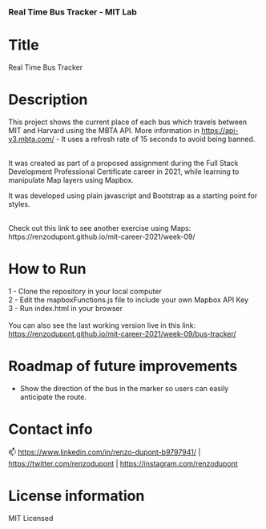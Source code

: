 ### Real Time Bus Tracker - MIT Lab

# Title

Real Time Bus Tracker

# Description

This project shows the current place of each bus which travels between MIT and Harvard using the MBTA API. More information in https://api-v3.mbta.com/ - It uses a refresh rate of 15 seconds to avoid being banned.

<br/>
It was created as part of a proposed assignment during the Full Stack Development Professional Certificate career in 2021,
while learning to manipulate Map layers using Mapbox.<br/>

It was developed using plain javascript and Bootstrap as a starting point for styles.

<br/>
Check out this link to see another exercise using Maps: https://renzodupont.github.io/mit-career-2021/week-09/

# How to Run

1 - Clone the repository in your local computer<br/>
2 - Edit the mapboxFunctions.js file to include your own Mapbox API Key<br/>
3 - Run index.html in your browser<br/>
<br/>
You can also see the last working version live in this link: https://renzodupont.github.io/mit-career-2021/week-09/bus-tracker/

# Roadmap of future improvements

- Show the direction of the bus in the marker so users can easily anticipate the route.

# Contact info

📫 https://www.linkedin.com/in/renzo-dupont-b9797941/ | https://twitter.com/renzodupont | https://instagram.com/renzodupont

# License information

MIT Licensed